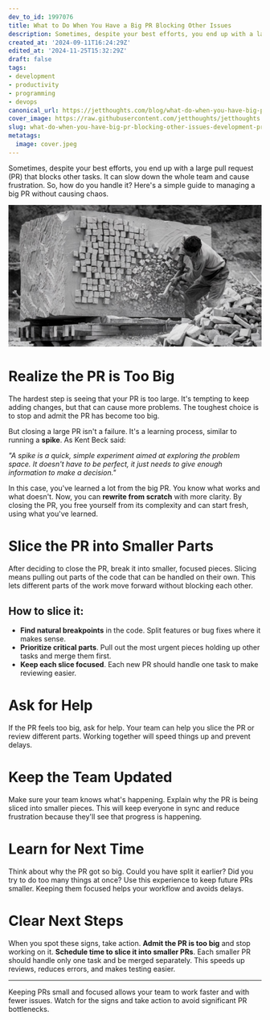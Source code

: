 ```yaml
---
dev_to_id: 1997076
title: What to Do When You Have a Big PR Blocking Other Issues
description: Sometimes, despite your best efforts, you end up with a large pull request (PR) that blocks other...
created_at: '2024-09-11T16:24:29Z'
edited_at: '2024-11-25T15:32:29Z'
draft: false
tags:
- development
- productivity
- programming
- devops
canonical_url: https://jetthoughts.com/blog/what-do-when-you-have-big-pr-blocking-other-issues-development-productivity/
cover_image: https://raw.githubusercontent.com/jetthoughts/jetthoughts.github.io/master/content/blog/what-do-when-you-have-big-pr-blocking-other-issues-development-productivity/cover.jpeg
slug: what-do-when-you-have-big-pr-blocking-other-issues-development-productivity
metatags:
  image: cover.jpeg
---
```

Sometimes, despite your best efforts, you end up with a large pull request (PR) that blocks other tasks. It can slow down the whole team and cause frustration. So, how do you handle it? Here's a simple guide to managing a big PR without causing chaos.

![Image description](file_0.jpeg)

Realize the PR is Too Big
=============================

The hardest step is seeing that your PR is too large. It's tempting to keep adding changes, but that can cause more problems. The toughest choice is to stop and admit the PR has become too big.

But closing a large PR isn't a failure. It's a learning process, similar to running a **spike**. As Kent Beck said:

*"A spike is a quick, simple experiment aimed at exploring the problem space. It doesn't have to be perfect, it just needs to give enough information to make a decision."*

In this case, you've learned a lot from the big PR. You know what works and what doesn't. Now, you can **rewrite from scratch** with more clarity. By closing the PR, you free yourself from its complexity and can start fresh, using what you've learned.

Slice the PR into Smaller Parts
===================================

After deciding to close the PR, break it into smaller, focused pieces. Slicing means pulling out parts of the code that can be handled on their own. This lets different parts of the work move forward without blocking each other.

How to slice it:
--------------------

-   **Find natural breakpoints** in the code. Split features or bug fixes where it makes sense.
-   **Prioritize critical parts**. Pull out the most urgent pieces holding up other tasks and merge them first.
-   **Keep each slice focused**. Each new PR should handle one task to make reviewing easier.

Ask for Help
================

If the PR feels too big, ask for help. Your team can help you slice the PR or review different parts. Working together will speed things up and prevent delays.

Keep the Team Updated
=========================

Make sure your team knows what's happening. Explain why the PR is being sliced into smaller pieces. This will keep everyone in sync and reduce frustration because they'll see that progress is happening.

Learn for Next Time
=======================

Think about why the PR got so big. Could you have split it earlier? Did you try to do too many things at once? Use this experience to keep future PRs smaller. Keeping them focused helps your workflow and avoids delays.

Clear Next Steps
================

When you spot these signs, take action. **Admit the PR is too big** and stop working on it. **Schedule time to slice it into smaller PRs**. Each smaller PR should handle only one task and be merged separately. This speeds up reviews, reduces errors, and makes testing easier.

---

Keeping PRs small and focused allows your team to work faster and with fewer issues. Watch for the signs and take action to avoid significant PR bottlenecks.